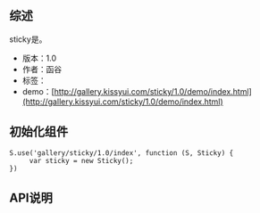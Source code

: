 ## 综述

sticky是。

* 版本：1.0
* 作者：函谷
* 标签：
* demo：[http://gallery.kissyui.com/sticky/1.0/demo/index.html](http://gallery.kissyui.com/sticky/1.0/demo/index.html)

## 初始化组件

    S.use('gallery/sticky/1.0/index', function (S, Sticky) {
         var sticky = new Sticky();
    })

## API说明
